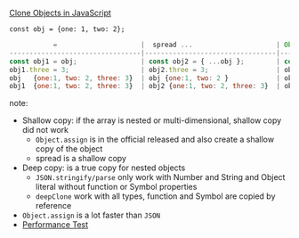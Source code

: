 [Clone Objects in JavaScript](#top)

`const obj = {one: 1, two: 2};`

```javascript
           =                     |  spread ...                     | Object.assign()                       | JSON.parse()
---------------------------------|---------------------------------|---------------------------------------|-----------------------------------------------
const obj1 = obj;                | const obj2 = { ...obj };        | const obj3 = Object.assign({}, obj);  | const obj4 = JSON.parse(JSON.stringify(obj));
obj1.three = 3;                  | obj2.three = 3;                 | obj3.three = 3;                       | obj4.three = 3;
obj   {one:1, two: 2, three: 3}  | obj {one:1, two: 2 }            | obj {one:1, two: 2 }                  | obj {one:1, two: 2 }
obj1  {one:1, two: 2, three: 3}  | obj2 {one:1, two: 2, three: 3}  | obj3 {one:1, two: 2, three: 3}        | obj4 {one:1, two: 2, three: 3}
```

note: 
 
- Shallow copy: if the array is nested or multi-dimensional, shallow copy did not work
  - `Object.assign` is in the official released and also create a shallow copy of the object
  - spread is a shallow copy
- Deep copy: is a true copy for nested objects
  - `JSON.stringify/parse` only work with Number and String and Object literal without function or Symbol properties
  - `deepClone` work with all types, function and Symbol are copied by reference
- `Object.assign` is a lot faster than `JSON`
- [Performance Test](https://jsperf.com/3-ways-to-clone-object/1)
